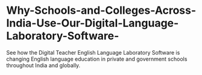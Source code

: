 # Why-Schools-and-Colleges-Across-India-Use-Our-Digital-Language-Laboratory-Software-
See how the Digital Teacher English Language Laboratory Software is changing English language education in private and government schools throughout India and globally.
